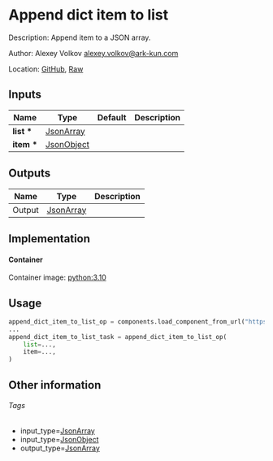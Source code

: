 <!-- BEGIN_GENERATED_CONTENT -->
# Append dict item to list

Description: Append item to a JSON array.

Author: Alexey Volkov <alexey.volkov@ark-kun.com>

Location: [GitHub](https://github.com/Ark-kun/pipeline_components/blob/master/components/json/List/Append/Dict/component.yaml), [Raw](https://raw.githubusercontent.com/Ark-kun/pipeline_components/master/components/json/List/Append/Dict/component.yaml)

## Inputs

|Name|Type|Default|Description|
|-|-|-|-|
|**list** **\***|[JsonArray]|||
|**item** **\***|[JsonObject]|||

## Outputs

|Name|Type|Description|
|-|-|-|
|Output|[JsonArray]||

## Implementation

#### Container

Container image: [python:3.10](https://hub.docker.com/r/_/python)

## Usage

```python
append_dict_item_to_list_op = components.load_component_from_url("https://raw.githubusercontent.com/Ark-kun/pipeline_components/master/components/json/List/Append/Dict/component.yaml")
...
append_dict_item_to_list_task = append_dict_item_to_list_op(
    list=...,
    item=...,
)
```

## Other information

###### Tags

* input_type=[JsonArray]
* input_type=[JsonObject]
* output_type=[JsonArray]

[JsonArray]: https://github.com/Ark-kun/pipeline_components/tree/master/types/JsonArray
[JsonObject]: https://github.com/Ark-kun/pipeline_components/tree/master/types/JsonObject
<!-- END_GENERATED_CONTENT -->
